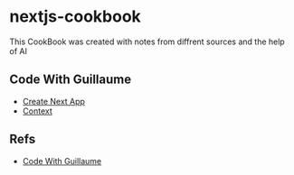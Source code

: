 # nextjs-cookbook

This CookBook was created with notes from diffrent sources and the help of AI

## Code With Guillaume

* [Create Next App](create.md)
* [Context](context.md)

## Refs

* [Code With Guillaume](https://www.youtube.com/@codewithguillaume)
